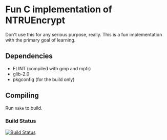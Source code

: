 # Fun C implementation of NTRUEncrypt

Don't use this for any serious purpose, really. This is a fun
implementation with the primary goal of learning.

## Dependencies

* FLINT (compiled with gmp and mpfr)
* glib-2.0
* pkgconfig (for the build only)

## Compiling

Run ```make``` to build.

### Build Status
[![Build Status](https://travis-ci.org/hasufell/pqc.png)](https://travis-ci.org/hasufell/pqc)
